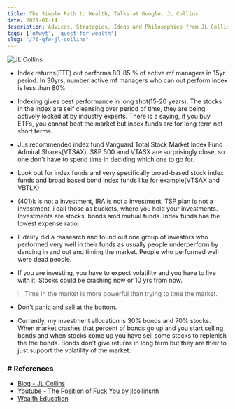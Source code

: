 ```yaml
---
title: The Simple Path to Wealth, Talks at Google, JL Collins
date: 2021-01-14
description: Advices, Strategies, Ideas and Philosophies from JL Collins
tags: ['nfwyt', 'quest-for-wealth']
slug: "/76-qfw-jl-collins"
---
```


![JL Collins](assets/76-jl-collins.png)

* Index returns(ETF) out performs 80-85 % of active mf managers in 15yr period. In 30yrs, number active mf managers who can out perform index is less than 80%

* Indexing gives best performance in long shot(15-20 years). The stocks in the index are self cleansing over period of time, they are being actively looked at by industry experts. There is a saying, if you buy ETFs, you cannot beat the market but index funds are for long term not short terms. 

* JLs recommended index fund Vanguard Total Stock Market Index Fund Admiral Shares(VTSAX). S&P 500 amd VTASX are surprisingly close, so one don't have to spend time in deciding which one to go for. 

* Look out for index funds and very specifically broad-based stock index funds and broad based bond index funds like for example(VTSAX and VBTLX)

* (401)k is not a investment, IRA is not a investment, TSP plan is not a investment, i call those as buckets, where you hold your investments. Investments are stocks, bonds amd mutual funds. Index funds has the lowest expense ratio.

* Fidelity did a reasearch and found out one group of investors who performed very well in their funds as usually people underperform by dancing in and out and timing the market. People who performed well were dead people.

* If you are investing, you have to expect volatility and you have to live with it. Stocks could be crashing now or 10 yrs from now. 

> Time in the market is more powerful than trying to time the market. 

* Don't panic and sell at the bottom.  

* Currently, my investment allocation is 30% bonds and 70% stocks. When market crashes that percent of bonds go up and you start selling bonds and when stocks come up you have sell some stocks to replenish the the bonds. Bonds don't give returns in long term but they are their to just support the volatility of the market. 


### # References
* [Blog - JL Collins](https://jlcollinsnh.com/)
* [Youtube - The Position of Fuck You by jlcollinsnh](https://youtu.be/eikbQPldhPY)
* [Wealth Education](40-wealth-education)

